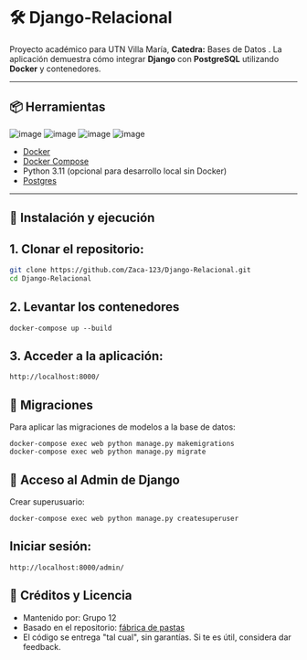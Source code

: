 # 🛠️ Django-Relacional

Proyecto académico para UTN Villa María, **Catedra:** Bases de Datos . La aplicación demuestra cómo integrar **Django** con **PostgreSQL** utilizando **Docker** y contenedores.

---

## 📦 Herramientas
![image](https://github.com/user-attachments/assets/d485ae1e-0578-473b-b1d0-ad802a34afae) ![image](https://github.com/user-attachments/assets/b8ea8f51-76de-45df-b77e-c0bb9240e344) ![image](https://github.com/user-attachments/assets/32cdc11d-b8f3-406a-aeea-e0878ed25221) ![image](https://github.com/user-attachments/assets/13483d2b-b516-423c-b29e-7a0c36816823)




- [Docker](https://www.docker.com/)
- [Docker Compose](https://docs.docker.com/compose/)
- Python 3.11 (opcional para desarrollo local sin Docker)
- [Postgres](https://www.postgresql.org/download/)

---

## 🚀 Instalación y ejecución

## 1. Clonar el repositorio:

```bash
git clone https://github.com/Zaca-123/Django-Relacional.git
cd Django-Relacional
````

## 2. Levantar los contenedores
````
docker-compose up --build
````

## 3. Acceder a la aplicación:

````
http://localhost:8000/
````

## 🧪 Migraciones
Para aplicar las migraciones de modelos a la base de datos:

````
docker-compose exec web python manage.py makemigrations
docker-compose exec web python manage.py migrate
````
## 👤 Acceso al Admin de Django
Crear superusuario:

````
docker-compose exec web python manage.py createsuperuser
````
## Iniciar sesión:
````
http://localhost:8000/admin/
````


## 🤝 Créditos y Licencia

- Mantenido por: Grupo 12
- Basado en el repositorio: [fábrica de pastas](https://github.com/pindutn/fabrica_pastas/tree/main)
- El código se entrega "tal cual", sin garantías. Si te es útil, considera dar feedback.
